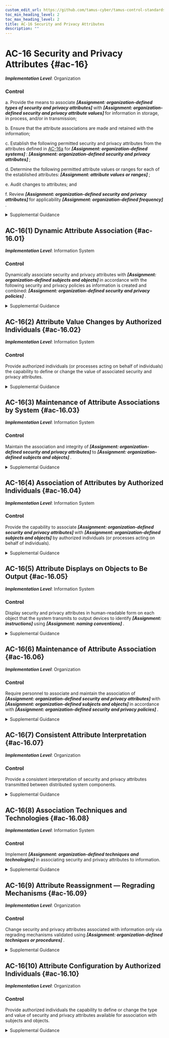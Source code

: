 ```yaml
---
custom_edit_url: https://github.com/tamus-cyber/tamus-control-standards/tree/main/content/tamus.edu/TAMUS_profile.yaml
toc_min_heading_level: 2
toc_max_heading_level: 2
title: AC-16 Security and Privacy Attributes
description: ""
---
```


# AC-16 Security and Privacy Attributes {#ac-16}

_**Implementation Level**_: Organization

### Control



a. Provide the means to associate <strong title="ac-16_prm_1"> <em>[Assignment: organization-defined types of security and privacy attributes]</em> </strong> with <strong title="ac-16_prm_2"> <em>[Assignment: organization-defined security and privacy attribute values]</em> </strong> for information in storage, in process, and/or in transmission;

b. Ensure that the attribute associations are made and retained with the information;

c. Establish the following permitted security and privacy attributes from the attributes defined in [AC-16a](#ac-16_smt.a) for <strong title="ac-16_prm_3"> <em>[Assignment: organization-defined systems]</em> </strong>: <strong title="ac-16_prm_4"> <em>[Assignment: organization-defined security and privacy attributes]</em> </strong>;

d. Determine the following permitted attribute values or ranges for each of the established attributes: <strong title="ac-16_odp.09"> <em>[Assignment: attribute values or ranges]</em> </strong>;

e. Audit changes to attributes; and

f. Review <strong title="ac-16_prm_6"> <em>[Assignment: organization-defined security and privacy attributes]</em> </strong> for applicability <strong title="ac-16_prm_7"> <em>[Assignment: organization-defined frequency]</em> </strong>.


<details><summary>Supplemental Guidance</summary>Information is represented internally within systems using abstractions known as data structures. Internal data structures can represent different types of entities, both active and passive. Active entities, also known as subjects, are typically associated with individuals, devices, or processes acting on behalf of individuals. Passive entities, also known as objects, are typically associated with data structures, such as records, buffers, tables, files, inter-process pipes, and communications ports. Security attributes, a form of metadata, are abstractions that represent the basic properties or characteristics of active and passive entities with respect to safeguarding information. Privacy attributes, which may be used independently or in conjunction with security attributes, represent the basic properties or characteristics of active or passive entities with respect to the management of personally identifiable information. Attributes can be either explicitly or implicitly associated with the information contained in organizational systems or system components.<br/><br/>Attributes may be associated with active entities (i.e., subjects) that have the potential to send or receive information, cause information to flow among objects, or change the system state. These attributes may also be associated with passive entities (i.e., objects) that contain or receive information. The association of attributes to subjects and objects by a system is referred to as binding and is inclusive of setting the attribute value and the attribute type. Attributes, when bound to data or information, permit the enforcement of security and privacy policies for access control and information flow control, including data retention limits, permitted uses of personally identifiable information, and identification of personal information within data objects. Such enforcement occurs through organizational processes or system functions or mechanisms. The binding techniques implemented by systems affect the strength of attribute binding to information. Binding strength and the assurance associated with binding techniques play important parts in the trust that organizations have in the information flow enforcement process. The binding techniques affect the number and degree of additional reviews required by organizations. The content or assigned values of attributes can directly affect the ability of individuals to access organizational information.<br/><br/>Organizations can define the types of attributes needed for systems to support missions or business functions. There are many values that can be assigned to a security attribute. By specifying the permitted attribute ranges and values, organizations ensure that attribute values are meaningful and relevant. Labeling refers to the association of attributes with the subjects and objects represented by the internal data structures within systems. This facilitates system-based enforcement of information security and privacy policies. Labels include classification of information in accordance with legal and compliance requirements (e.g., top secret, secret, confidential, controlled unclassified), information impact level; high value asset information, access authorizations, nationality; data life cycle protection (i.e., encryption and data expiration), personally identifiable information processing permissions, including individual consent to personally identifiable information processing, and contractor affiliation. A related term to labeling is marking. Marking refers to the association of attributes with objects in a human-readable form and displayed on system media. Marking enables manual, procedural, or process-based enforcement of information security and privacy policies. Security and privacy labels may have the same value as media markings (e.g., top secret, secret, confidential). See [MP-3](/catalog/mp/mp-03) (Media Marking).</details>


## AC-16(1) Dynamic Attribute Association {#ac-16.01}

_**Implementation Level**_: Information System

### Control

Dynamically associate security and privacy attributes with <strong title="ac-16.1_prm_1"> <em>[Assignment: organization-defined subjects and objects]</em> </strong> in accordance with the following security and privacy policies as information is created and combined: <strong title="ac-16.1_prm_2"> <em>[Assignment: organization-defined security and privacy policies]</em> </strong>.


<details><summary>Supplemental Guidance</summary>Dynamic association of attributes is appropriate whenever the security or privacy characteristics of information change over time. Attributes may change due to information aggregation issues (i.e., characteristics of individual data elements are different from the combined elements), changes in individual access authorizations (i.e., privileges), changes in the security category of information, or changes in security or privacy policies. Attributes may also change situationally.</details>


## AC-16(2) Attribute Value Changes by Authorized Individuals {#ac-16.02}

_**Implementation Level**_: Information System

### Control

Provide authorized individuals (or processes acting on behalf of individuals) the capability to define or change the value of associated security and privacy attributes.


<details><summary>Supplemental Guidance</summary>The content or assigned values of attributes can directly affect the ability of individuals to access organizational information. Therefore, it is important for systems to be able to limit the ability to create or modify attributes to authorized individuals.</details>


## AC-16(3) Maintenance of Attribute Associations by System {#ac-16.03}

_**Implementation Level**_: Information System

### Control

Maintain the association and integrity of <strong title="ac-16.3_prm_1"> <em>[Assignment: organization-defined security and privacy attributes]</em> </strong> to <strong title="ac-16.3_prm_2"> <em>[Assignment: organization-defined subjects and objects]</em> </strong>.


<details><summary>Supplemental Guidance</summary>Maintaining the association and integrity of security and privacy attributes to subjects and objects with sufficient assurance helps to ensure that the attribute associations can be used as the basis of automated policy actions. The integrity of specific items, such as security configuration files, may be maintained through the use of an integrity monitoring mechanism that detects anomalies and changes that deviate from "known good" baselines. Automated policy actions include retention date expirations, access control decisions, information flow control decisions, and information disclosure decisions.</details>


## AC-16(4) Association of Attributes by Authorized Individuals {#ac-16.04}

_**Implementation Level**_: Information System

### Control

Provide the capability to associate <strong title="ac-16.4_prm_1"> <em>[Assignment: organization-defined security and privacy attributes]</em> </strong> with <strong title="ac-16.4_prm_2"> <em>[Assignment: organization-defined subjects and objects]</em> </strong> by authorized individuals (or processes acting on behalf of individuals).


<details><summary>Supplemental Guidance</summary>Systems, in general, provide the capability for privileged users to assign security and privacy attributes to system-defined subjects (e.g., users) and objects (e.g., directories, files, and ports). Some systems provide additional capability for general users to assign security and privacy attributes to additional objects (e.g., files, emails). The association of attributes by authorized individuals is described in the design documentation. The support provided by systems can include prompting users to select security and privacy attributes to be associated with information objects, employing automated mechanisms to categorize information with attributes based on defined policies, or ensuring that the combination of the security or privacy attributes selected is valid. Organizations consider the creation, deletion, or modification of attributes when defining auditable events.</details>


## AC-16(5) Attribute Displays on Objects to Be Output {#ac-16.05}

_**Implementation Level**_: Information System

### Control

Display security and privacy attributes in human-readable form on each object that the system transmits to output devices to identify <strong title="ac-16.05_odp.01"> <em>[Assignment: instructions]</em> </strong> using <strong title="ac-16.05_odp.02"> <em>[Assignment: naming conventions]</em> </strong>.


<details><summary>Supplemental Guidance</summary>System outputs include printed pages, screens, or equivalent items. System output devices include printers, notebook computers, video displays, smart phones, and tablets. To mitigate the risk of unauthorized exposure of information (e.g., shoulder surfing), the outputs display full attribute values when unmasked by the subscriber.</details>


## AC-16(6) Maintenance of Attribute Association {#ac-16.06}

_**Implementation Level**_: Organization

### Control

Require personnel to associate and maintain the association of <strong title="ac-16.6_prm_1"> <em>[Assignment: organization-defined security and privacy attributes]</em> </strong> with <strong title="ac-16.6_prm_2"> <em>[Assignment: organization-defined subjects and objects]</em> </strong> in accordance with <strong title="ac-16.6_prm_3"> <em>[Assignment: organization-defined security and privacy policies]</em> </strong>.


<details><summary>Supplemental Guidance</summary>Maintaining attribute association requires individual users (as opposed to the system) to maintain associations of defined security and privacy attributes with subjects and objects.</details>


## AC-16(7) Consistent Attribute Interpretation {#ac-16.07}

_**Implementation Level**_: Organization

### Control

Provide a consistent interpretation of security and privacy attributes transmitted between distributed system components.


<details><summary>Supplemental Guidance</summary>To enforce security and privacy policies across multiple system components in distributed systems, organizations provide a consistent interpretation of security and privacy attributes employed in access enforcement and flow enforcement decisions. Organizations can establish agreements and processes to help ensure that distributed system components implement attributes with consistent interpretations in automated access enforcement and flow enforcement actions.</details>


## AC-16(8) Association Techniques and Technologies {#ac-16.08}

_**Implementation Level**_: Information System

### Control

Implement <strong title="ac-16.8_prm_1"> <em>[Assignment: organization-defined techniques and technologies]</em> </strong> in associating security and privacy attributes to information.


<details><summary>Supplemental Guidance</summary>The association of security and privacy attributes to information within systems is important for conducting automated access enforcement and flow enforcement actions. The association of such attributes to information (i.e., binding) can be accomplished with technologies and techniques that provide different levels of assurance. For example, systems can cryptographically bind attributes to information using digital signatures that support cryptographic keys protected by hardware devices (sometimes known as hardware roots of trust).</details>


## AC-16(9) Attribute Reassignment — Regrading Mechanisms {#ac-16.09}

_**Implementation Level**_: Organization

### Control

Change security and privacy attributes associated with information only via regrading mechanisms validated using <strong title="ac-16.9_prm_1"> <em>[Assignment: organization-defined techniques or procedures]</em> </strong>.


<details><summary>Supplemental Guidance</summary>A regrading mechanism is a trusted process authorized to re-classify and re-label data in accordance with a defined policy exception. Validated regrading mechanisms are used by organizations to provide the requisite levels of assurance for attribute reassignment activities. The validation is facilitated by ensuring that regrading mechanisms are single purpose and of limited function. Since security and privacy attribute changes can directly affect policy enforcement actions, implementing trustworthy regrading mechanisms is necessary to help ensure that such mechanisms perform in a consistent and correct mode of operation.</details>


## AC-16(10) Attribute Configuration by Authorized Individuals {#ac-16.10}

_**Implementation Level**_: Organization

### Control

Provide authorized individuals the capability to define or change the type and value of security and privacy attributes available for association with subjects and objects.


<details><summary>Supplemental Guidance</summary>The content or assigned values of security and privacy attributes can directly affect the ability of individuals to access organizational information. Thus, it is important for systems to be able to limit the ability to create or modify the type and value of attributes available for association with subjects and objects to authorized individuals only.</details>
